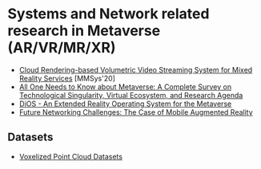 # Systems and Network related research in Metaverse (AR/VR/MR/XR)

* [Cloud Rendering-based Volumetric Video Streaming System for Mixed Reality Services](https://arxiv.org/pdf/2003.02526.pdf) [MMSys'20]
* [All One Needs to Know about Metaverse: A Complete Survey on Technological Singularity, Virtual Ecosystem, and Research Agenda](https://arxiv.org/pdf/2110.05352.pdf)
* [DiOS - An Extended Reality Operating System for the Metaverse](https://arxiv.org/pdf/2201.03256.pdf)
* [Future Networking Challenges: The Case of Mobile Augmented Reality](https://cse.hkust.edu.hk/~panhui/papers/future-networking-challenges_CameraReady.pdf)

## Datasets
* [Voxelized Point Cloud Datasets](https://packet.media/datasets/)
